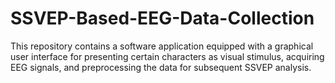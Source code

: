 # SSVEP-Based-EEG-Data-Collection
This repository contains a software application equipped with a graphical user interface for presenting certain characters as visual stimulus, acquiring EEG signals, and preprocessing the data for subsequent SSVEP analysis.
